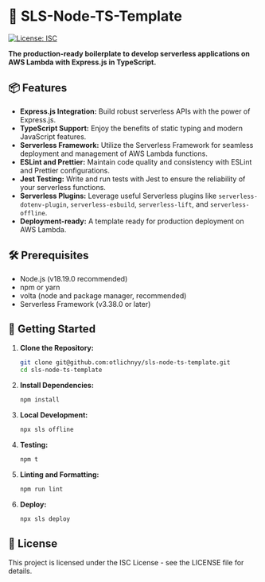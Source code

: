 # 🚀 SLS-Node-TS-Template

[![License: ISC](https://img.shields.io/badge/License-ISC-blue.svg)](https://opensource.org/licenses/ISC)

**The production-ready boilerplate to develop serverless applications on AWS Lambda with Express.js in TypeScript.**

## 📦 Features

-   **Express.js Integration:** Build robust serverless APIs with the power of Express.js.
-   **TypeScript Support:** Enjoy the benefits of static typing and modern JavaScript features.
-   **Serverless Framework:** Utilize the Serverless Framework for seamless deployment and management of AWS Lambda functions.
-   **ESLint and Prettier:** Maintain code quality and consistency with ESLint and Prettier configurations.
-   **Jest Testing:** Write and run tests with Jest to ensure the reliability of your serverless functions.
-   **Serverless Plugins:** Leverage useful Serverless plugins like `serverless-dotenv-plugin`, `serverless-esbuild`, `serverless-lift`, and `serverless-offline`.
-   **Deployment-ready:** A template ready for production deployment on AWS Lambda.

## 🛠️ Prerequisites

-   Node.js (v18.19.0 recommended)
-   npm or yarn
-   volta (node and package manager, recommended)
-   Serverless Framework (v3.38.0 or later)

## 🚦 Getting Started

1. **Clone the Repository:**

    ```bash
    git clone git@github.com:otlichnyy/sls-node-ts-template.git
    cd sls-node-ts-template
    ```

1. **Install Dependencies:**

    ```bash
    npm install
    ```

1. **Local Development:**

    ```bash
    npx sls offline
    ```

1. **Testing:**

    ```bash
    npm t
    ```

1. **Linting and Formatting:**
    ```bash
    npm run lint
    ```
1. **Deploy:**
    ```bash
    npx sls deploy
    ```

## 📄 License

This project is licensed under the ISC License - see the LICENSE file for details.
